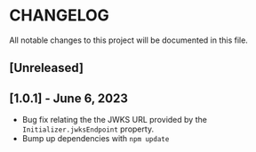# CHANGELOG

All notable changes to this project will be documented in this file.

## [Unreleased]

## [1.0.1] - June 6, 2023

- Bug fix relating the the JWKS URL provided by the `Initializer.jwksEndpoint` property.
- Bump up dependencies with `npm update`

